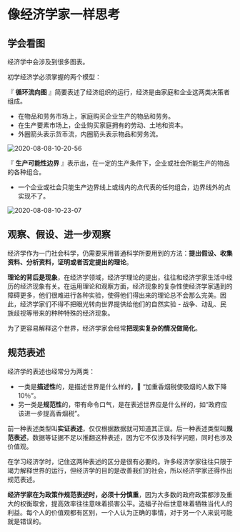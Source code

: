 # 像经济学家一样思考

## 学会看图

经济学中会涉及到很多图表。

初学经济学必须掌握的两个模型：

『 **循环流向图** 』简要表述了经济组织的运行，经济是由家庭和企业这两类决策者组成。

- 在物品和劳务市场上，家庭购买企业生产的物品和劳务。
- 在生产要素市场上，企业购买家庭拥有的劳动、土地和资本。
- 外圈箭头表示货币流，内圈箭头表示物品和劳务流。

![2020-08-08-10-20-56](https://garrik-default-imgs.oss-accelerate.aliyuncs.com/imgs/2020-08-08-10-20-56.png)

『 **生产可能性边界** 』表示出，在一定的生产条件下，企业或社会所能生产的物品的各种组合。

- 一个企业或社会只能生产边界线上或线内的点代表的任何组合，边界线外的点实现不了。

![2020-08-08-10-23-07](https://garrik-default-imgs.oss-accelerate.aliyuncs.com/imgs/2020-08-08-10-23-07.png)

## 观察、假设、进一步观察

经济学作为一门社会科学，仍需要采用普通科学所要用到的方法：**提出假设、收集资料、分析资料，证明或者否定提出的理论**。

**理论的背后是现象**，在经济学领域，经济学理论的提出，往往和经济学家生活中经历的经济现象有关。在运用理论和观察方面，经济现象的复杂性使经济学家遇到的障碍更多，他们很难进行各种实验，使得他们得出来的理论总不会那么完美。因此，经济学家们不得不把眼光转向世界提供给他们的自然实验 - 战争、动乱、民族歧视等带来的种种特殊的经济现象。

为了更容易解释这个世界，经济学家会经常**把现实复杂的情况做简化**。

## 规范表述

经济学的表述也经常分为两类：

- 一类是**描述性**的，是描述世界是什么样的，🌰 “加重香烟税使吸烟的人数下降 10％”。
- 另一类是**规范性**的，带有命令口气，是在表述世界应是什么样的，如“政府应该进一步提高香烟税”。

前一种表述类型叫**实证表述**，仅仅根据数据就可知道其正误。后一种表述类型叫**规范表述**，数据等证据不足以推翻这种表述，因为它不仅涉及科学问题，同时也涉及价值观。

在学习经济学时，记住这两种表述的区分是很有必要的。许多经济学家往往只限于竭力解释世界的运行，但经济学的目的是改善我们的社会，所以经济学家还得作出规范表述。

**经济学家在为政策作规范表述时，必须十分慎重**，因为大多数的政府政策都涉及重大的权衡取舍，提高效率往往意味着损害公平。造福子孙后世意味着牺牲当代人的利益。每个人的价值观都有区别，一个人认为正确的事情，对于另一个人来说可能就是错误的。
